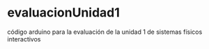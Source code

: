 # evaluacionUnidad1
código arduino para la evaluación de la unidad 1 de sistemas físicos interactivos

